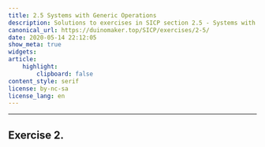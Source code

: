 ```yaml
---
title: 2.5 Systems with Generic Operations
description: Solutions to exercises in SICP section 2.5 - Systems with Generic Operations
canonical_url: https://duinomaker.top/SICP/exercises/2-5/
date: 2020-05-14 22:12:05
show_meta: true
widgets:
article:
    highlight:
        clipboard: false
content_style: serif
license: by-nc-sa
license_lang: en
---
```


---

## Exercise 2.